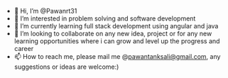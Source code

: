 - 👋 Hi, I’m @Pawanrt31
- 👀 I’m interested in problem solving and software development
- 🌱 I’m currently learning full stack development using angular and java
- 💞️ I’m looking to collaborate on any new idea, project or for any new learning opportunities where i can grow and level up the progress and career
- 📫 How to reach me, please mail me @pawantanksali@gmail.com, any suggestions or ideas are welcome:)

<!---
Pawanrt31/Pawanrt31 is a ✨ special ✨ repository because its `README.md` (this file) appears on your GitHub profile.
You can click the Preview link to take a look at your changes.
--->
